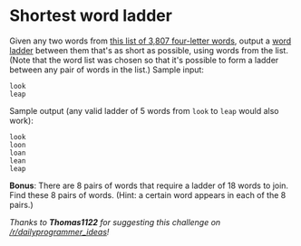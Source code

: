 # Shortest word ladder
<div class="md"><p>Given any two words from <a href="http://pastebin.com/zY4Xt7iB">this list of 3,807 four-letter words</a>, output a <a href="http://www.reddit.com/r/dailyprogrammer/comments/149kec/1242012_challenge_114_easy_word_ladder_steps/">word ladder</a> between them that's as short as possible, using words from the list. (Note that the word list was chosen so that it's possible to form a ladder between any pair of words in the list.) Sample input:</p>
<pre><code>look
leap
</code></pre>
<p>Sample output (any valid ladder of 5 words from <code>look</code> to <code>leap</code> would also work):</p>
<pre><code>look
loon
loan
lean
leap
</code></pre>
<p><strong>Bonus</strong>: There are 8 pairs of words that require a ladder of 18 words to join. Find these 8 pairs of words. (Hint: a certain word appears in each of the 8 pairs.)</p>
<p><em>Thanks to <strong>Thomas1122</strong> for suggesting this challenge on <a href="/r/dailyprogrammer_ideas">/r/dailyprogrammer_ideas</a>!</em></p>
</div>
